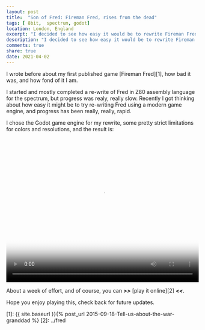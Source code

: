 ```yaml
---
layout: post
title:  "Son of Fred: Fireman Fred, rises from the dead"
tags: [ 8bit,  spectrum, godot]
location: London, England
excerpt: "I decided to see how easy it would be to rewrite Fireman Fred, using a modern game engine"
description: "I decided to see how easy it would be to rewrite Fireman Fred, using a modern game engine" 
comments: true
share: true
date: 2021-04-02
---
```


I wrote before about my first published game [Fireman Fred][1], how bad it was, and how fond of it I am. 

I started and mostly completed a re-write of Fred in Z80 assembly language for the spectrum, but progress was realy, really slow. Recently
I got thinking about how easy it might be to try re-writing Fred using a modern game engine, and progress has been really, really, rapid.

I chose the Godot game engine for my rewrite, some pretty strict limitations for colors and resolutions, and the result is:

<video class="centeredImg" src="../images/fireman-fred-written-in-godot/fred-demo1.mp4" poster="../images/fireman-fred-written-in-godot/demo-poster.png" width="512" height="384" controls preload></video>

About a week of effort, and of course, you can **_>>_** [play it online][2] **_<<_**.


Hope you enjoy playing this, check back for future updates.



[1]: {{ site.baseurl }}{% post_url 2015-09-18-Tell-us-about-the-war-granddad %}
[2]: ../fred